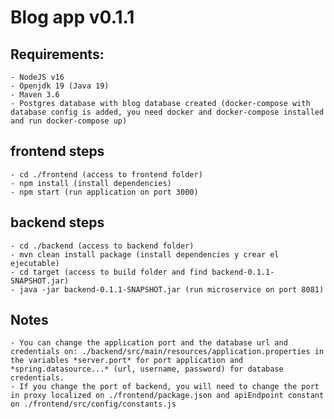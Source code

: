 # Blog app v0.1.1

## Requirements:
	- NodeJS v16
	- Openjdk 19 (Java 19)
	- Maven 3.6
	- Postgres database with blog database created (docker-compose with database config is added, you need docker and docker-compose installed and run docker-compose up)

## frontend steps
	- cd ./frontend (access to frontend folder)
	- npm install (install dependencies)
	- npm start (run application on port 3000)

## backend steps
	- cd ./backend (access to backend folder)
	- mvn clean install package (install dependencies y crear el ejecutable)
	- cd target (access to build folder and find backend-0.1.1-SNAPSHOT.jar)
	- java -jar backend-0.1.1-SNAPSHOT.jar (run microservice on port 8081)

## Notes
	- You can change the application port and the database url and credentials on: ./backend/src/main/resources/application.properties in the variables *server.port* for port application and *spring.datasource...* (url, username, password) for database credentials.
	- If you change the port of backend, you will need to change the port in proxy localized on ./frontend/package.json and apiEndpoint constant on ./frontend/src/config/constants.js
